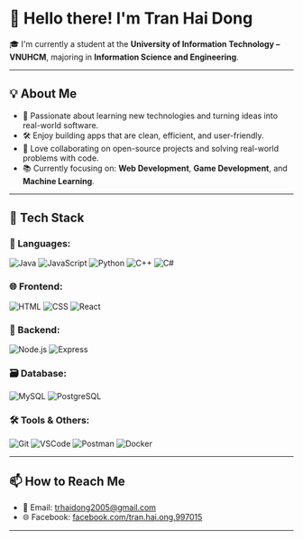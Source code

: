 # 👋 Hello there! I'm Tran Hai Dong

🎓 I'm currently a student at the **University of Information Technology – VNUHCM**, majoring in **Information Science and Engineering**.

---

## 💡 About Me

- 🌱 Passionate about learning new technologies and turning ideas into real-world software.
- 🛠️ Enjoy building apps that are clean, efficient, and user-friendly.
- 💬 Love collaborating on open-source projects and solving real-world problems with code.
- 📚 Currently focusing on: **Web Development**, **Game Development**, and **Machine Learning**.

---

## 🚀 Tech Stack

### 🧠 Languages:
![Java](https://img.shields.io/badge/-Java-007396?style=flat-square&logo=java)
![JavaScript](https://img.shields.io/badge/-JavaScript-F7DF1E?style=flat-square&logo=javascript)
![Python](https://img.shields.io/badge/-Python-3776AB?style=flat-square&logo=python)
![C++](https://img.shields.io/badge/-C++-00599C?style=flat-square&logo=c%2B%2B)
![C#](https://img.shields.io/badge/-C%23-239120?style=flat-square&logo=c-sharp)

### 🌐 Frontend:
![HTML](https://img.shields.io/badge/-HTML5-E34F26?style=flat-square&logo=html5)
![CSS](https://img.shields.io/badge/-CSS3-1572B6?style=flat-square&logo=css3)
![React](https://img.shields.io/badge/-React-61DAFB?style=flat-square&logo=react)

### 🔧 Backend:
![Node.js](https://img.shields.io/badge/-Node.js-339933?style=flat-square&logo=node.js)
![Express](https://img.shields.io/badge/-Express-000000?style=flat-square&logo=express)

### 🗃️ Database:
![MySQL](https://img.shields.io/badge/-MySQL-4479A1?style=flat-square&logo=mysql)
![PostgreSQL](https://img.shields.io/badge/-PostgreSQL-4169E1?style=flat-square&logo=postgresql)

### 🛠️ Tools & Others:
![Git](https://img.shields.io/badge/-Git-F05032?style=flat-square&logo=git)
![VSCode](https://img.shields.io/badge/-VS%20Code-007ACC?style=flat-square&logo=visual-studio-code)
![Postman](https://img.shields.io/badge/-Postman-FF6C37?style=flat-square&logo=postman)
![Docker](https://img.shields.io/badge/-Docker-2496ED?style=flat-square&logo=docker)

---

## 📫 How to Reach Me

- 📧 Email: [trhaidong2005@gmail.com](mailto:trhaidong2005@gmail.com)
- 🌐 Facebook: [facebook.com/tran.hai.ong.997015](https://facebook.com/tran.hai.ong.997015)

---


